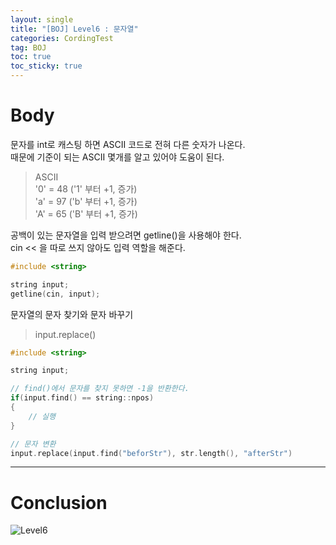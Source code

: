 ```yaml
---
layout: single
title: "[BOJ] Level6 : 문자열"
categories: CordingTest
tag: BOJ
toc: true
toc_sticky: true
---
```


# Body
문자를 int로 캐스팅 하면 ASCII 코드로 전혀 다른 숫자가 나온다. <br>
때문에 기준이 되는 ASCII 몇개를 알고 있어야 도움이 된다. <br>

> ASCII <br>
> '0' = 48 ('1' 부터 +1, 증가) <br>
> 'a' = 97 ('b' 부터 +1, 증가) <br>
> 'A' = 65 ('B' 부터 +1, 증가)


공백이 있는 문자열을 입력 받으려면 getline()을 사용해야 한다. <br>
cin << 을 따로 쓰지 않아도 입력 역할을 해준다.

```c++
#include <string>

string input;
getline(cin, input);
```

문자열의 문자 찾기와 문자 바꾸기 <br>
>input.replace()

```c++
#include <string>

string input;  

// find()에서 문자를 찾지 못하면 -1을 반환한다.
if(input.find() == string::npos)
{
    // 실행
}

// 문자 변환
input.replace(input.find("beforStr"), str.length(), "afterStr")
```
***

# Conclusion
![Level6](https://user-images.githubusercontent.com/97664446/168414163-5da1f894-91ff-48b0-9c8c-03e5d404873e.PNG)